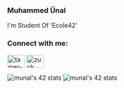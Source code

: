 ### Muhammed Ünal

  
I'm Student Of 'Ecole42'

### Connect with me:

<p align="left" color = "red">
<a href="https://www.linkedin.com/in/muhammed-%C3%BCnal-487170209/" target="blank"><img align="center" src="https://cdn.jsdelivr.net/npm/simple-icons@3.0.1/icons/linkedin.svg" alt="tamer-yaz-b212201b0" height="30" width="40" /></a>
<a href="https://www.instagram.com/muhammedunal82/" target="blank"><img align="center" src="https://cdn.jsdelivr.net/npm/simple-icons@3.0.1/icons/instagram.svg" alt="zuck" height="30" width="40" /></a>

![munal's 42 stats](https://badge42.herokuapp.com/api/stats/munal?darkmode=true&cursus=C%20Piscine) 
![munal's 42 stats](https://badge42.herokuapp.com/api/stats/munal?privacyEmail=true)
